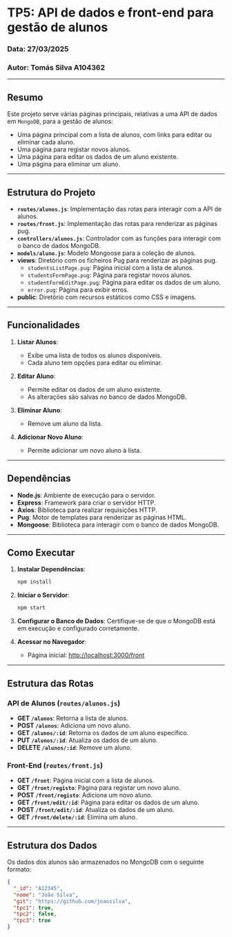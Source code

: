 # TP5: API de dados e front-end para gestão de alunos

### Data: 27/03/2025  
### Autor: Tomás Silva A104362  

---

## Resumo

Este projeto serve várias páginas principais, relativas a uma API de dados em `MongoDB`, para a gestão de alunos:

- Uma página principal com a lista de alunos, com links para editar ou eliminar cada aluno.
- Uma página para registar novos alunos.
- Uma página para editar os dados de um aluno existente.
- Uma página para eliminar um aluno.

---

## Estrutura do Projeto

- **`routes/alunos.js`**: Implementação das rotas para interagir com a API de alunos.
- **`routes/front.js`**: Implementação das rotas para renderizar as páginas pug.
- **`controllers/alunos.js`**: Controlador com as funções para interagir com o banco de dados MongoDB.
- **`models/aluno.js`**: Modelo Mongoose para a coleção de alunos.
- **views**: Diretório com os ficheiros Pug para renderizar as páginas pug.
  - `studentsListPage.pug`: Página inicial com a lista de alunos.
  - `studentsFormPage.pug`: Página para registar novos alunos.
  - `studentFormEditPage.pug`: Página para editar os dados de um aluno.
  - `error.pug`: Página para exibir erros.
- **public**: Diretório com recursos estáticos como CSS e imagens.

---

## Funcionalidades

1. **Listar Alunos**:
   - Exibe uma lista de todos os alunos disponíveis.
   - Cada aluno tem opções para editar ou eliminar.

2. **Editar Aluno**:
   - Permite editar os dados de um aluno existente.
   - As alterações são salvas no banco de dados MongoDB.

3. **Eliminar Aluno**:
   - Remove um aluno da lista.

4. **Adicionar Novo Aluno**:
   - Permite adicionar um novo aluno à lista.

---

## Dependências

- **Node.js**: Ambiente de execução para o servidor.
- **Express**: Framework para criar o servidor HTTP.
- **Axios**: Biblioteca para realizar requisições HTTP.
- **Pug**: Motor de templates para renderizar as páginas HTML.
- **Mongoose**: Biblioteca para interagir com o banco de dados MongoDB.

---

## Como Executar

1. **Instalar Dependências**:
   ```bash
   npm install
   ```

2. **Iniciar o Servidor**:
   ```bash
   npm start
   ```

3. **Configurar o Banco de Dados**:
   Certifique-se de que o MongoDB está em execução e configurado corretamente.

4. **Acessar no Navegador**:
   - Página inicial: [http://localhost:3000/front](http://localhost:3000/front)

---

## Estrutura das Rotas

### API de Alunos (`routes/alunos.js`)

- **GET `/alunos`**: Retorna a lista de alunos.
- **POST `/alunos`**: Adiciona um novo aluno.
- **GET `/alunos/:id`**: Retorna os dados de um aluno específico.
- **PUT `/alunos/:id`**: Atualiza os dados de um aluno.
- **DELETE `/alunos/:id`**: Remove um aluno.

### Front-End (`routes/front.js`)

- **GET `/front`**: Página inicial com a lista de alunos.
- **GET `/front/registo`**: Página para registar um novo aluno.
- **POST `/front/registo`**: Adiciona um novo aluno.
- **GET `/front/edit/:id`**: Página para editar os dados de um aluno.
- **POST `/front/edit/:id`**: Atualiza os dados de um aluno.
- **GET `/front/delete/:id`**: Elimina um aluno.

---

## Estrutura dos Dados

Os dados dos alunos são armazenados no MongoDB com o seguinte formato:

```json
{
  "_id": "A12345",
  "nome": "João Silva",
  "git": "https://github.com/joaosilva",
  "tpc1": true,
  "tpc2": false,
  "tpc3": true
}
```